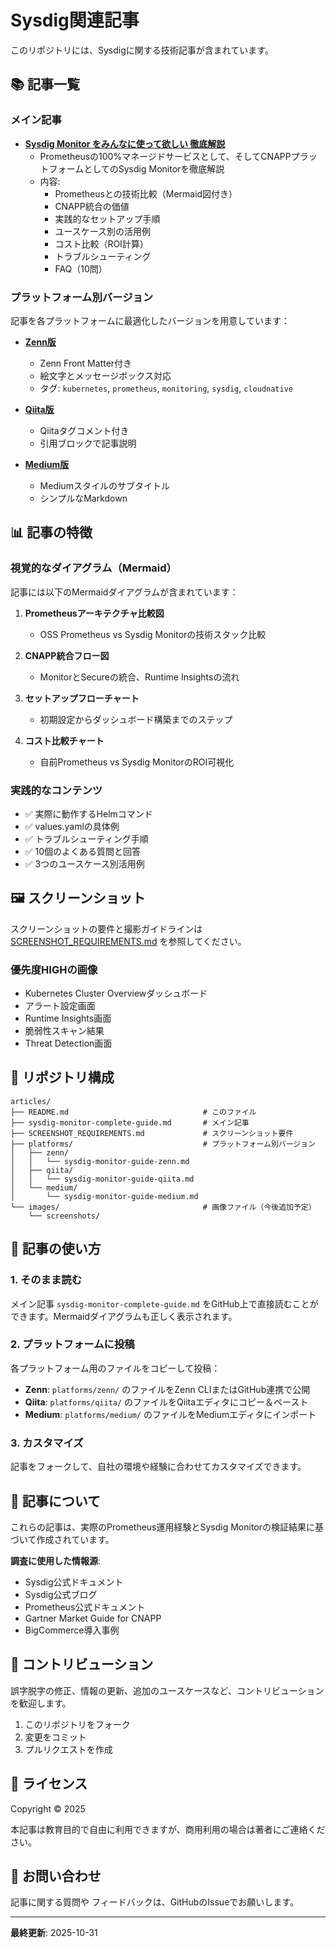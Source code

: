 # Sysdig関連記事

このリポジトリには、Sysdigに関する技術記事が含まれています。

## 📚 記事一覧

### メイン記事

- **[Sysdig Monitor をみんなに使って欲しい 徹底解説](./sysdig-monitor-complete-guide.md)**
  - Prometheusの100%マネージドサービスとして、そしてCNAPPプラットフォームとしてのSysdig Monitorを徹底解説
  - 内容:
    - Prometheusとの技術比較（Mermaid図付き）
    - CNAPP統合の価値
    - 実践的なセットアップ手順
    - ユースケース別の活用例
    - コスト比較（ROI計算）
    - トラブルシューティング
    - FAQ（10問）

### プラットフォーム別バージョン

記事を各プラットフォームに最適化したバージョンを用意しています：

- **[Zenn版](./platforms/zenn/sysdig-monitor-guide-zenn.md)**
  - Zenn Front Matter付き
  - 絵文字とメッセージボックス対応
  - タグ: `kubernetes`, `prometheus`, `monitoring`, `sysdig`, `cloudnative`

- **[Qiita版](./platforms/qiita/sysdig-monitor-guide-qiita.md)**
  - Qiitaタグコメント付き
  - 引用ブロックで記事説明

- **[Medium版](./platforms/medium/sysdig-monitor-guide-medium.md)**
  - Mediumスタイルのサブタイトル
  - シンプルなMarkdown

## 📊 記事の特徴

### 視覚的なダイアグラム（Mermaid）

記事には以下のMermaidダイアグラムが含まれています：

1. **Prometheusアーキテクチャ比較図**
   - OSS Prometheus vs Sysdig Monitorの技術スタック比較

2. **CNAPP統合フロー図**
   - MonitorとSecureの統合、Runtime Insightsの流れ

3. **セットアップフローチャート**
   - 初期設定からダッシュボード構築までのステップ

4. **コスト比較チャート**
   - 自前Prometheus vs Sysdig MonitorのROI可視化

### 実践的なコンテンツ

- ✅ 実際に動作するHelmコマンド
- ✅ values.yamlの具体例
- ✅ トラブルシューティング手順
- ✅ 10個のよくある質問と回答
- ✅ 3つのユースケース別活用例

## 🖼️ スクリーンショット

スクリーンショットの要件と撮影ガイドラインは [SCREENSHOT_REQUIREMENTS.md](./SCREENSHOT_REQUIREMENTS.md) を参照してください。

### 優先度HIGHの画像

- Kubernetes Cluster Overviewダッシュボード
- アラート設定画面
- Runtime Insights画面
- 脆弱性スキャン結果
- Threat Detection画面

## 📂 リポジトリ構成

```
articles/
├── README.md                              # このファイル
├── sysdig-monitor-complete-guide.md       # メイン記事
├── SCREENSHOT_REQUIREMENTS.md             # スクリーンショット要件
├── platforms/                             # プラットフォーム別バージョン
│   ├── zenn/
│   │   └── sysdig-monitor-guide-zenn.md
│   ├── qiita/
│   │   └── sysdig-monitor-guide-qiita.md
│   └── medium/
│       └── sysdig-monitor-guide-medium.md
└── images/                                # 画像ファイル（今後追加予定）
    └── screenshots/
```

## 🚀 記事の使い方

### 1. そのまま読む

メイン記事 `sysdig-monitor-complete-guide.md` をGitHub上で直接読むことができます。Mermaidダイアグラムも正しく表示されます。

### 2. プラットフォームに投稿

各プラットフォーム用のファイルをコピーして投稿：

- **Zenn**: `platforms/zenn/` のファイルをZenn CLIまたはGitHub連携で公開
- **Qiita**: `platforms/qiita/` のファイルをQiitaエディタにコピー＆ペースト
- **Medium**: `platforms/medium/` のファイルをMediumエディタにインポート

### 3. カスタマイズ

記事をフォークして、自社の環境や経験に合わせてカスタマイズできます。

## 📝 記事について

これらの記事は、実際のPrometheus運用経験とSysdig Monitorの検証結果に基づいて作成されています。

**調査に使用した情報源**:
- Sysdig公式ドキュメント
- Sysdig公式ブログ
- Prometheus公式ドキュメント
- Gartner Market Guide for CNAPP
- BigCommerce導入事例

## 🤝 コントリビューション

誤字脱字の修正、情報の更新、追加のユースケースなど、コントリビューションを歓迎します。

1. このリポジトリをフォーク
2. 変更をコミット
3. プルリクエストを作成

## 📄 ライセンス

Copyright © 2025

本記事は教育目的で自由に利用できますが、商用利用の場合は著者にご連絡ください。

## 📧 お問い合わせ

記事に関する質問や フィードバックは、GitHubのIssueでお願いします。

---

**最終更新**: 2025-10-31

